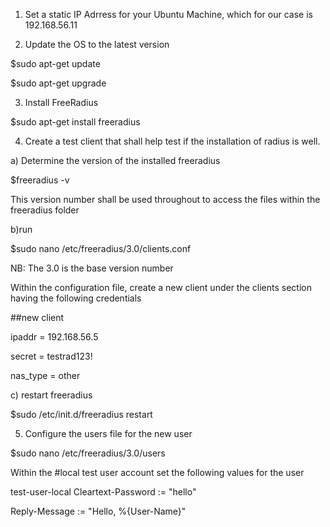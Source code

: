 1. Set a static IP Adrress for your Ubuntu Machine, which for our case is 192.168.56.11

2. Update the OS to the latest version

$sudo apt-get update

$sudo apt-get upgrade

3. Install FreeRadius

$sudo apt-get install freeradius

4. Create a test client that shall help test if the installation of radius is well.

  a) Determine the version of the installed freeradius
  
  $freeradius -v
  
  This version number shall be used throughout to access the files within the freeradius folder

b)run

$sudo nano /etc/freeradius/3.0/clients.conf

NB: The 3.0 is the base version number

Within the configuration file, create a new client under the clients section having the following credentials

##new client

ipaddr	= 192.168.56.5

secret	= testrad123!

nas_type = other

c) restart freeradius

$sudo /etc/init.d/freeradius restart

5. Configure the users file for the new user

$sudo nano /etc/freeradius/3.0/users

Within the #local test user account set the following values for the user

test-user-local Cleartext-Password := "hello"

Reply-Message := "Hello, %{User-Name}"
